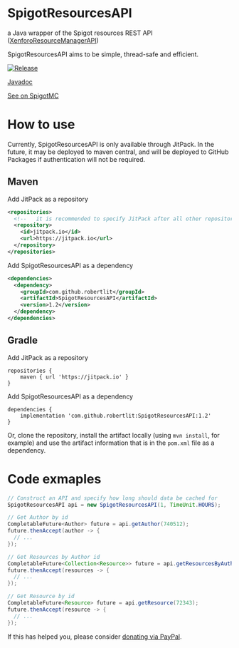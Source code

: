 # SpigotResourcesAPI
a Java wrapper of the Spigot resources REST API ([XenforoResourceManagerAPI](https://github.com/SpigotMC/XenforoResourceManagerAPI))

SpigotResourcesAPI aims to be simple, thread-safe and efficient.

[![Release](https://jitpack.io/v/robertlit/SpigotResourcesAPI.svg)](https://jitpack.io/#robertlit/SpigotResourcesAPI)

[Javadoc](https://jitpack.io/com/github/robertlit/SpigotResourcesAPI/latest/javadoc/)

[See on SpigotMC](https://www.spigotmc.org/threads/spigotresourcesapi-get-information-about-resources-and-authors.447967/)



# How to use
Currently, SpigotResourcesAPI is only available through JitPack.
In the future, it may be deployed to maven central, and will be deployed to GitHub Packages if authentication will not be required.

## Maven
Add JitPack as a repository
``` xml
<repositories>
  <!--   it is recommended to specify JitPack after all other repositories   -->
  <repository>
    <id>jitpack.io</id>
    <url>https://jitpack.io</url>
  </repository>
</repositories>
```
Add SpigotResourcesAPI as a dependency
``` xml
<dependencies>
  <dependency>
    <groupId>com.github.robertlit</groupId>
    <artifactId>SpigotResourcesAPI</artifactId>
    <version>1.2</version>
  </dependency>
</dependencies>
```

## Gradle
Add JitPack as a repository
```
repositories {
    maven { url 'https://jitpack.io' }
}
```
Add SpigotResourcesAPI as a dependency
```
dependencies {
    implementation 'com.github.robertlit:SpigotResourcesAPI:1.2'
}
```

Or, clone the repository, install the artifact locally (using ```mvn install```, for example)
and use the artifact information that is in the ```pom.xml``` file as a dependency.

# Code exmaples
``` Java
// Construct an API and specify how long should data be cached for
SpigotResourcesAPI api = new SpigotResourcesAPI(1, TimeUnit.HOURS);

// Get Author by id
CompletableFuture<Author> future = api.getAuthor(740512);
future.thenAccept(author -> {
  // ...
});

// Get Resources by Author id
CompletableFuture<Collection<Resource>> future = api.getResourcesByAuthor(740512);
future.thenAccept(resources -> {
  // ...
});

// Get Resource by id
CompletableFuture<Resource> future = api.getResource(72343);
future.thenAccept(resource -> {
  // ...
});
```


If this has helped you, please consider [donating via PayPal](https://www.paypal.me/robertlitmc).